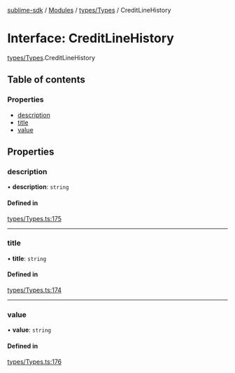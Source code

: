 [sublime-sdk](../README.md) / [Modules](../modules.md) / [types/Types](../modules/types_Types.md) / CreditLineHistory

# Interface: CreditLineHistory

[types/Types](../modules/types_Types.md).CreditLineHistory

## Table of contents

### Properties

- [description](types_Types.CreditLineHistory.md#description)
- [title](types_Types.CreditLineHistory.md#title)
- [value](types_Types.CreditLineHistory.md#value)

## Properties

### description

• **description**: `string`

#### Defined in

[types/Types.ts:175](https://github.com/akshay111meher/sublime-sdk/blob/f53141a/src/types/Types.ts#L175)

___

### title

• **title**: `string`

#### Defined in

[types/Types.ts:174](https://github.com/akshay111meher/sublime-sdk/blob/f53141a/src/types/Types.ts#L174)

___

### value

• **value**: `string`

#### Defined in

[types/Types.ts:176](https://github.com/akshay111meher/sublime-sdk/blob/f53141a/src/types/Types.ts#L176)
